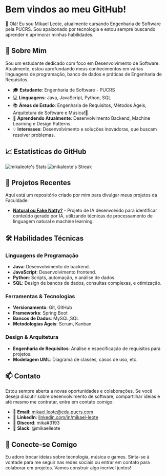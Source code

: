 # Bem vindos ao meu GitHub!

👋 Olá! Eu sou Mikael Leote, atualmente cursando Engenharia de Software pela PUCRS. Sou apaixonado por tecnologia e estou sempre buscando aprender e aprimorar minhas habilidades.

## 🚀 Sobre Mim

Sou um estudante dedicado com foco em Desenvolvimento de Software. Atualmente, estou aprofundando meus conhecimentos em várias linguagens de programação, banco de dados e práticas de Engenharia de Requisitos. 

- 🎓 **Estudante**: Engenharia de Software - PUCRS
- 💻 **Linguagens**: Java, JavaScript, Python, SQL
- 📚 **Áreas de Estudo**: Engenharia de Requisitos, Métodos Ágeis, Arquitetura de Software e Música!🎵
- 🌱 **Aprendendo Atualmente**: Desenvolvimento Backend, Machine Learning e Design Patterns.
- 💡 **Interesses**: Desenvolvimento e soluções inovadoras, que buscam resolver problemas.

## 📈 Estatísticas do GitHub

![mikaleote's Stats](https://github-readme-stats.vercel.app/api?username=mikaleote&theme=tokyonight&show_icons=true&hide_border=false&count_private=true)
![mikaleote's Streak](https://github-readme-streak-stats.herokuapp.com/?user=mikaleote&theme=tokyonight&hide_border=false)

## 💼 Projetos Recentes

Aqui está um repositório criado por mim para divulgar meus projetos da Faculdade:

- [**Natural ou Fake Natty?**](https://github.com/seuperfil/fake-natty) - Projeto de IA desenvolvido para identificar conteúdo gerado por IA, utilizando técnicas de processamento de linguagem natural e machine learning.

## 🛠️ Habilidades Técnicas

### Linguagens de Programação
- **Java**: Desenvolvimento de backend.
- **JavaScript**: Desenvolvimento frontend.
- **Python**: Scripts, automação, e análise de dados.
- **SQL**: Design de bancos de dados, consultas complexas, e otimização.

### Ferramentas & Tecnologias
- **Versionamento**: Git, GitHub
- **Frameworks**: Spring Boot
- **Bancos de Dados**: MySQL,SQL
- **Metodologias Ágeis**: Scrum, Kanban

### Design & Arquitetura
- **Engenharia de Requisitos**: Análise e especificação de requisitos para projetos.
- **Modelagem UML**: Diagrama de classes, casos de uso, etc.

## 📫 Contato

Estou sempre aberta a novas oportunidades e colaborações. Se você deseja discutir sobre desenvolvimento de software, compartilhar ideias e até mesmo me contratar, entre em contato comigo:

- 📧 **Email**: mikael.leote@edu.pucrs.com
- 💼 **LinkedIn**: [linkedin.com/in/mikael-leote](www.linkedin.com/in/mikaelleote)
- 💬 **Discord**: mika#3193
- 💼 **Slack**: @mikaelleote

## 🌟 Conecte-se Comigo

Eu adoro trocar ideias sobre tecnologia, música e games. Sinta-se à vontade para me seguir nas redes sociais ou entrar em contato para colaborar em projetos. Vamos construir algo incrível juntos! 
